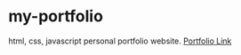 # my-portfolio
html, css, javascript personal portfolio website. 
[Portfolio Link](https://najeeb-ur-rahman.netlify.app/)

